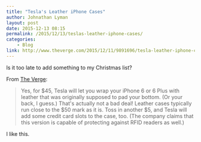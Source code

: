 ```yaml
---
title: "Tesla's Leather iPhone Cases"
author: Johnathan Lyman
layout: post
date: 2015-12-13 08:15
permalink: /2015/12/13/teslas-leather-iphone-cases/
categories:
    - Blog
link: http://www.theverge.com/2015/12/11/9891696/tesla-leather-iphone-case-6-plus
---
```


Is it too late to add something to my Christmas list?

From [The Verge](http://www.theverge.com/2015/12/11/9891696/tesla-leather-iphone-case-6-plus):

> Yes, for $45, Tesla will let you wrap your iPhone 6 or 6 Plus with leather that was originally supposed to pad your bottom. (Or your back, I guess.) That's actually not a bad deal! Leather cases typically run close to the $50 mark as it is. Toss in another $5, and Tesla will add some credit card slots to the case, too. (The company claims that this version is capable of protecting against RFID readers as well.)

I like this.
